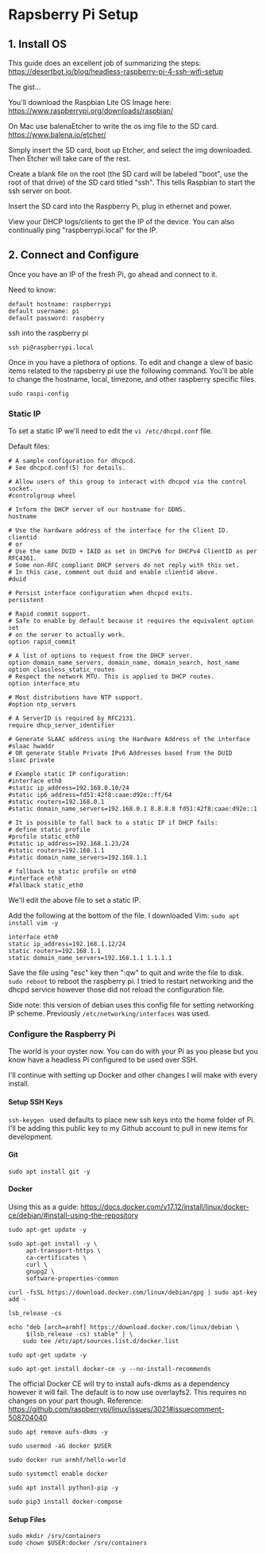 # Rapsberry Pi Setup

## 1. Install OS

This guide does an excellent job of summarizing the steps: 
https://desertbot.io/blog/headless-raspberry-pi-4-ssh-wifi-setup

The gist...

You'll download the Raspbian Lite OS Image here:
https://www.raspberrypi.org/downloads/raspbian/

On Mac use balenaEtcher to write the os img file to the SD card.
https://www.balena.io/etcher/

Simply insert the SD card, boot up Etcher, and select the img downloaded. Then Etcher will take care of the rest.

Create a blank file on the root (the SD card will be labeled "boot", use the root of that drive) of the SD card titled "ssh". This tells Raspbian to start the ssh server on boot.

Insert the SD card into the Raspberry Pi, plug in ethernet and power.

View your DHCP logs/clients to get the IP of the device. You can also continually ping "raspberrypi.local" for the IP.

## 2. Connect and Configure

Once you have an IP of the fresh Pi, go ahead and connect to it.

Need to know: 
```
default hostname: raspberrypi
default username: pi
default password: raspberry
```
ssh into the raspberry pi
```
ssh pi@raspberrypi.local
```

Once in you have a plethora of options. To edit and change a slew of basic items related to the rapsberry pi use the following command. You'll be able to change the hostname, local, timezone, and other raspberry specific files. 
```
sudo raspi-config
```

### Static IP

To set a static IP we'll need to edit the ``` vi /etc/dhcpd.conf ``` file.

Default files: 

```
# A sample configuration for dhcpcd.
# See dhcpcd.conf(5) for details.

# Allow users of this group to interact with dhcpcd via the control socket.
#controlgroup wheel

# Inform the DHCP server of our hostname for DDNS.
hostname

# Use the hardware address of the interface for the Client ID.
clientid
# or
# Use the same DUID + IAID as set in DHCPv6 for DHCPv4 ClientID as per RFC4361.
# Some non-RFC compliant DHCP servers do not reply with this set.
# In this case, comment out duid and enable clientid above.
#duid

# Persist interface configuration when dhcpcd exits.
persistent

# Rapid commit support.
# Safe to enable by default because it requires the equivalent option set
# on the server to actually work.
option rapid_commit

# A list of options to request from the DHCP server.
option domain_name_servers, domain_name, domain_search, host_name
option classless_static_routes
# Respect the network MTU. This is applied to DHCP routes.
option interface_mtu

# Most distributions have NTP support.
#option ntp_servers

# A ServerID is required by RFC2131.
require dhcp_server_identifier

# Generate SLAAC address using the Hardware Address of the interface
#slaac hwaddr
# OR generate Stable Private IPv6 Addresses based from the DUID
slaac private

# Example static IP configuration:
#interface eth0
#static ip_address=192.168.0.10/24
#static ip6_address=fd51:42f8:caae:d92e::ff/64
#static routers=192.168.0.1
#static domain_name_servers=192.168.0.1 8.8.8.8 fd51:42f8:caae:d92e::1

# It is possible to fall back to a static IP if DHCP fails:
# define static profile
#profile static_eth0
#static ip_address=192.168.1.23/24
#static routers=192.168.1.1
#static domain_name_servers=192.168.1.1

# fallback to static profile on eth0
#interface eth0
#fallback static_eth0
```

We'll edit the above file to set a static IP. 

Add the following at the bottom of the file. I downloaded Vim:  ```sudo apt install vim -y```
```
interface eth0
static ip_address=192.168.1.12/24
static routers=192.168.1.1
static domain_name_servers=192.168.1.1 1.1.1.1
```
Save the file using "esc" key then ":qw" to quit and write the file to disk.
```sudo reboot``` to reboot the raspberry pi. I tried to restart networking and the dhcpd service however those did not reload the configuration file. 

Side note: this version of debian uses this config file for setting networking IP scheme. Previously ```/etc/networking/interfaces``` was used.

### Configure the Raspberry Pi

The world is your oyster now. You can do with your Pi as you please but you know have a headless Pi configured to be used over SSH. 

I'll continue with setting up Docker and other changes I will make with every install. 

#### Setup SSH Keys
 
 ```ssh-keygen ``` used defaults to place new ssh keys into the home folder of Pi. I'll be adding this public key to my Github account to pull in new items for development.

#### Git
```sudo apt install git -y```

#### Docker
Using this as a guide: https://docs.docker.com/v17.12/install/linux/docker-ce/debian/#install-using-the-repository

```
sudo apt-get update -y

sudo apt-get install -y \
     apt-transport-https \
     ca-certificates \
     curl \
     gnupg2 \
     software-properties-common

curl -fsSL https://download.docker.com/linux/debian/gpg | sudo apt-key add -

lsb_release -cs 

echo "deb [arch=armhf] https://download.docker.com/linux/debian \
     $(lsb_release -cs) stable" | \
    sudo tee /etc/apt/sources.list.d/docker.list

sudo apt-get update -y 

sudo apt-get install docker-ce -y --no-install-recommends
```

The official Docker CE will try to install aufs-dkms as a dependency however it will fail. The default is to now use overlayfs2. This requires no changes on your part though. 
Reference: https://github.com/raspberrypi/linux/issues/3021#issuecomment-508704040

```
sudo apt remove aufs-dkms -y

sudo usermod -aG docker $USER

sudo docker run armhf/hello-world

sudo systemctl enable docker

sudo apt install python3-pip -y

sudo pip3 install docker-compose
```

#### Setup Files

```
sudo mkdir /srv/containers
sudo chown $USER:docker /srv/containers
```

